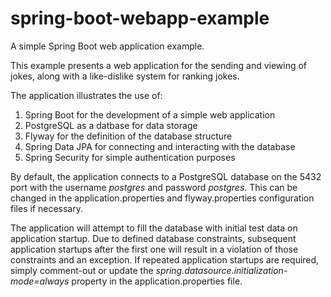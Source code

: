 # spring-boot-webapp-example
A simple Spring Boot web application example.

This example presents a web application for the sending and viewing of jokes, along with a like-dislike system for ranking jokes.

The application illustrates the use of:
  1. Spring Boot for the development of a simple web application
  2. PostgreSQL as a datbase for data storage
  3. Flyway for the definition of the database structure
  4. Spring Data JPA for connecting and interacting with the database 
  5. Spring Security for simple authentication purposes

By default, the application connects to a PostgreSQL database on the 5432 port with the username *postgres* and password *postgres*. This can be changed in the application.properties and flyway.properties configuration files if necessary. 

The application will attempt to fill the database with initial test data on application startup. Due to defined database constraints, subsequent application startups after the first one will result in a violation of those constraints and an exception. If repeated application startups are required, simply comment-out or update the *spring.datasource.initialization-mode=always* property in  the application.properties file.
